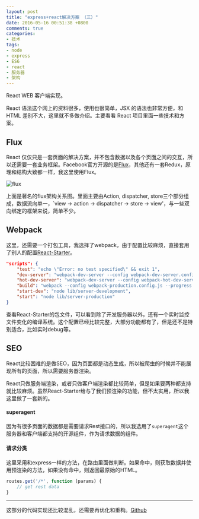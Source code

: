 ```yaml
---
layout: post
title: "express+react解决方案 （三）"
date: 2016-05-16 00:51:38 +0800
comments: true
categories:
- 技术
tags:
- node
- express
- ES6
- react
- 服务器
- 架构
---
```


React WEB 客户端实现。

<!--more-->

React 语法这个网上的资料很多，使用也很简单，JSX 的语法也非常方便，和 HTML 差别不大，这里就不多做介绍。主要看看 React 项目里面一些技术和方案。

## Flux

React 仅仅只是一套页面的解决方案，并不包含数据以及各个页面之间的交互，所以还需要一套业务框架。Facebook官方开源的是[Flux](https://github.com/facebook/flux)，其他还有一套Redux，原理和结构大致都一样，我这里使用Flux。

![flux](https://github.com/facebook/flux/raw/master/docs/img/flux-diagram-white-background.png)

上面是著名的flux架构关系图。里面主要由Action, dispatcher, store三个部分组成，数据流向单一，`view -> action -> dispatcher -> store -> view'，与一些双向绑定的框架来说，简单不少。

## Webpack

这里，还需要一个打包工具，我选择了webpack，由于配置比较麻烦，直接套用了别人的配置[React-Starter](https://github.com/webpack/react-starter.git)。

```json
"scripts": {
    "test": "echo \"Error: no test specified\" && exit 1",
    "dev-server": "webpack-dev-server --config webpack-dev-server.config.js --progress --colors --port 2992 --inline",
    "hot-dev-server": "webpack-dev-server --config webpack-hot-dev-server.config.js --hot --progress --colors --port 2992 --inline",
    "build": "webpack --config webpack-production.config.js --progress --profile --colors",
    "start-dev": "node lib/server-development",
    "start": "node lib/server-production"
}
```

查看React-Starter的包文件，可以看到除了开发服务器以外，还有一个实时监控文件变化的编译系统。这个配置已经比较完整，大部分功能都有了，但是还不是特别适合，比如实时debug等。

## SEO

React比较困难的是做SEO，因为页面都是动态生成，所以被爬虫的时候并不能展现所有的页面，所以需要服务器渲染。

React只做服务端渲染，或者只做客户端渲染都比较简单，但是如果要两种都支持就比较麻烦。虽然React-Starter给与了我们预渲染的功能，但不太实用，所以我这里做了一套新的。

#### superagent

因为有很多页面的数据都是需要请求Rest接口的，所以我选用了`superagent`这个服务器和客户端都支持的开源组件，作为请求数据的组件。

#### 请求分类

这里采用和express一样的方法，在路由里面做判断。如果命中，则获取数据并使用预渲染的方法，如果没有命中，则返回最原始的HTML。

```js
routes.get('/*', function (params) {
	// get rest data
}
```


----

这部分的代码实现还比较混乱，还需要再优化和重构。[Github](https://github.com/djs66256/ios-eden-web.git)
